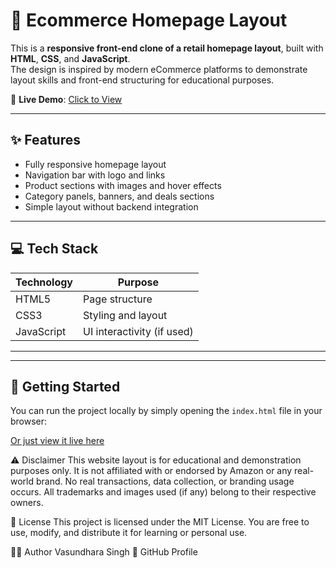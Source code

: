 # 🛒 Ecommerce Homepage Layout

This is a **responsive front-end clone of a retail homepage layout**, built with **HTML**, **CSS**, and **JavaScript**.  
The design is inspired by modern eCommerce platforms to demonstrate layout skills and front-end structuring for educational purposes.

🔗 **Live Demo**: [Click to View](https://vasundhara-singh0911.github.io/ecommerce-hompage-layout/)

---

## ✨ Features

- Fully responsive homepage layout
- Navigation bar with logo and links
- Product sections with images and hover effects
- Category panels, banners, and deals sections
- Simple layout without backend integration

---

## 💻 Tech Stack

| Technology | Purpose               |
|------------|------------------------|
| HTML5      | Page structure          |
| CSS3       | Styling and layout      |
| JavaScript | UI interactivity (if used) |

---


---

## 🚀 Getting Started

You can run the project locally by simply opening the `index.html` file in your browser:


[Or just view it live here](https://vasundhara-singh0911.github.io/ecommerce-hompage-layout/)


⚠️ Disclaimer
This website layout is for educational and demonstration purposes only.
It is not affiliated with or endorsed by Amazon or any real-world brand.
No real transactions, data collection, or branding usage occurs.
All trademarks and images used (if any) belong to their respective owners.

📜 License
This project is licensed under the MIT License.
You are free to use, modify, and distribute it for learning or personal use.

👩‍💻 Author
Vasundhara Singh
🔗 GitHub Profile
